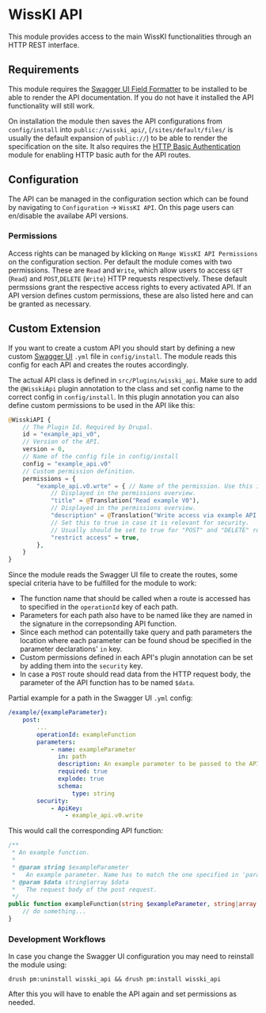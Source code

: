 # WissKI API
This module provides access to the main WissKI functionalities through an HTTP REST interface.

## Requirements
This module requires the [Swagger UI Field Formatter](https://www.drupal.org/project/swagger_ui_formatter) to be installed to be able to render the API documentation. 
If you do not have it installed the API functionality will still work.

On installation the module then saves the API configurations from `config/install` into `public://wisski_api/`, (`/sites/default/files/` is usually the default expansion of `public://`) to be able to render the specification on the site.
It also requires the [HTTP Basic Authentication](https://www.drupal.org/docs/8/core/modules/basic_auth) module for enabling HTTP basic auth for the API routes.

## Configuration
The API can be managed in the configuration section which can be found by navigating to `Configuration` &rarr; `WissKI API`.
On this page users can en/disable the availabe API versions.

### Permissions
Access rights can be managed by klicking on `Mange WissKI API Permissions` on the configuration section.
Per default the module comes with two permissions.
These are `Read` and `Write`, which allow users to access `GET` (`Read`) and `POST`,`DELETE` (`Write`) HTTP requests respectively.
These default permssions grant the respective access rights to every activated API.
If an API version defines custom permissions, these are also listed here and can be granted as necessary.

## Custom Extension
If you want to create a custom API you should start by defining a new custom  [Swagger UI](https://swagger.io/tools/swagger-ui/) `.yml` file in `config/install`.
The module reads this config for each API and creates the routes accordingly.

The actual API class is defined in `src/Plugins/wisski_api`. Make sure to add the `@WisskiApi` plugin annotation to the class and set config name to the correct config in `config/install`.
In this plugin annotation you can also define custom permissions to be used in the API like this: 
```php
@WisskiAPI {
    // The Plugin Id. Required by Drupal.
    id = "example_api_v0",
    // Version of the API.
    version = 0,
    // Name of the config file in config/install
    config = "example_api.v0"
    // Custom permission definition.
    permissions = {
        "example_api.v0.wrte" = { // Name of the permission. Use this in the security section of the .yml
            // Displayed in the permissions overview.
            "title" = @Translation("Read example V0"),
            // Displayed in the permissions overview.
            "description" = @Translation("Write access via example API V0."),
            // Set this to true in case it is relevant for security.
            // Usually should be set to true for "POST" and "DELETE" routes.
            "restrict access" = true,
        },
    }
}
```
Since the module reads the Swagger UI file to create the routes, some special criteria have to be fulfilled for the module to work:
- The function name that should be called when a route is accessed has to specified in the `operationId` key of each path.
- Parameters for each path also have to be named like they are named in the signature in the correpsonding API function.
- Since each method can potentailly take query and path parameters the location where each parameter can be found shoud be specified in the parameter declarations' `in` key.
- Custom permissions defined in each API's plugin annotation can be set by adding them into the `security` key.
- In case a `POST` route should read data from the HTTP request body, the parameter of the API function has to be named `$data`.

Partial example for a path in the Swagger UI `.yml` config:
```yaml
/example/{exampleParameter}:
    post:
        ...
        operationId: exampleFunction
        parameters:
            - name: exampleParameter
              in: path
              description: An example parameter to be passed to the API function
              required: true
              explode: true
              schema:
                  type: string
        security:
            - ApiKey:
                - example_api.v0.write
```
This would call the corresponding API function:
```php
/**
 * An example function.
 * 
 * @param string $exampleParameter
 *   An example parameter. Name has to match the one specified in 'parameters'.
 * @param $data string|array $data
 *   The request body of the post request.
 */
public function exampleFunction(string $exampleParameter, string|array $data) {
    // do something...
}
```

### Development Workflows
In case you change the Swagger UI configuration you may need to reinstall the module using:
```
drush pm:uninstall wisski_api && drush pm:install wisski_api
```
After this you will have to enable the API again and set permissions as needed.

